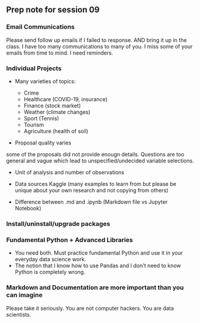 ## Prep note for session 09
### Email Communications
Please send follow up emails if I failed to response.
AND bring it up in the class. I have too many communications to many of you. I miss some of your emails from time to mind. I need reminders.
### Individual Projects
- Many varieties of topics: 
    - Crime
    - Healthcare (COVID-19, insurance)
    - Finance (stock market)
    - Weather (climate changes)
    - Sport (Tennis)
    - Tourism
    - Agriculture (health of soil)
    
- Proposal quality varies

some of the proposals did not provide enougn details. Questions are too general and vague which lead to unspecified/undecided variable selections.

- Unit of analysis and number of observations

- Data sources Kaggle (many examples to learn from but please be unique about your own research and not copying from others)

- Difference between .md and .ipynb (Markdown file vs Jupyter Notebook)

### Install/uninstall/upgrade packages

### Fundamental Python + Advanced Libraries 
- You need both. Must practice fundamental Python and use it in your everyday data science work.
- The notion that I know how to use Pandas and I don't need to know Python is completely wrong. 

### Markdown and Documentation are more important than you can imagine
Please take it seriously. You are not computer hackers. You are data scientists.
